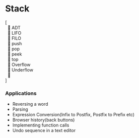 # Stack
[ <br />
&nbsp; :diamond_shape_with_a_dot_inside: ADT <br />
&nbsp; :diamond_shape_with_a_dot_inside: LIFO <br />
&nbsp; :diamond_shape_with_a_dot_inside: FILO <br />
&nbsp; :diamond_shape_with_a_dot_inside: push <br />
&nbsp; :diamond_shape_with_a_dot_inside: pop <br />
&nbsp; :diamond_shape_with_a_dot_inside: peek <br />
&nbsp; :diamond_shape_with_a_dot_inside: top <br />
&nbsp; :diamond_shape_with_a_dot_inside: Overflow <br />
&nbsp; :diamond_shape_with_a_dot_inside: Underflow <br />
&nbsp; :diamond_shape_with_a_dot_inside:  <br />
]

### Applications
* Reversing a word
* Parsing
* Expression Conversion(Infix to Postfix, Postfix to Prefix etc)
* Browser history(back buttons)
* Implementing function calls
* Undo sequence in a text editor

